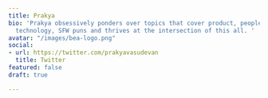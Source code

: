```yaml
---
title: Prakya
bio: 'Prakya obsessively ponders over topics that cover product, people, culture,
  technology, SFW puns and thrives at the intersection of this all. '
avatar: "/images/bea-logo.png"
social:
- url: https://twitter.com/prakyavasudevan
  title: Twitter
featured: false
draft: true

---
```

